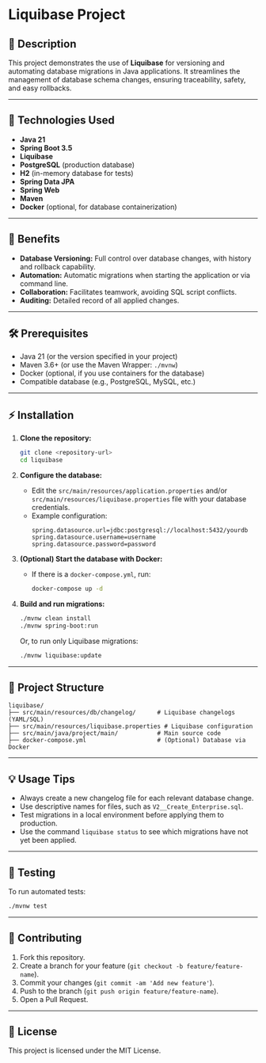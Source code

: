 # Liquibase Project

## 🚀 Description

This project demonstrates the use of **Liquibase** for versioning and automating database migrations in Java applications. It streamlines the management of database schema changes, ensuring traceability, safety, and easy rollbacks.

---

## 🧰 Technologies Used

- **Java 21**
- **Spring Boot 3.5**
- **Liquibase**
- **PostgreSQL** (production database)
- **H2** (in-memory database for tests)
- **Spring Data JPA**
- **Spring Web**
- **Maven**
- **Docker** (optional, for database containerization)

---

## 🎯 Benefits

- **Database Versioning:** Full control over database changes, with history and rollback capability.
- **Automation:** Automatic migrations when starting the application or via command line.
- **Collaboration:** Facilitates teamwork, avoiding SQL script conflicts.
- **Auditing:** Detailed record of all applied changes.

---

## 🛠️ Prerequisites

- Java 21 (or the version specified in your project)
- Maven 3.6+ (or use the Maven Wrapper: `./mvnw`)
- Docker (optional, if you use containers for the database)
- Compatible database (e.g., PostgreSQL, MySQL, etc.)

---

## ⚡ Installation

1. **Clone the repository:**
   ```bash
   git clone <repository-url>
   cd liquibase
   ```

2. **Configure the database:**
   - Edit the `src/main/resources/application.properties` and/or `src/main/resources/liquibase.properties` file with your database credentials.
   - Example configuration:
     ```properties
     spring.datasource.url=jdbc:postgresql://localhost:5432/yourdb
     spring.datasource.username=username
     spring.datasource.password=password
     ```

3. **(Optional) Start the database with Docker:**
   - If there is a `docker-compose.yml`, run:
     ```bash
     docker-compose up -d
     ```

4. **Build and run migrations:**
   ```bash
   ./mvnw clean install
   ./mvnw spring-boot:run
   ```
   Or, to run only Liquibase migrations:
   ```bash
   ./mvnw liquibase:update
   ```

---

## 📁 Project Structure

```
liquibase/
├── src/main/resources/db/changelog/      # Liquibase changelogs (YAML/SQL)
├── src/main/resources/liquibase.properties # Liquibase configuration
├── src/main/java/project/main/           # Main source code
├── docker-compose.yml                    # (Optional) Database via Docker
```

---

## 💡 Usage Tips

- Always create a new changelog file for each relevant database change.
- Use descriptive names for files, such as `V2__Create_Enterprise.sql`.
- Test migrations in a local environment before applying them to production.
- Use the command `liquibase status` to see which migrations have not yet been applied.

---

## 🧪 Testing

To run automated tests:
```bash
./mvnw test
```

---

## 🤝 Contributing

1. Fork this repository.
2. Create a branch for your feature (`git checkout -b feature/feature-name`).
3. Commit your changes (`git commit -am 'Add new feature'`).
4. Push to the branch (`git push origin feature/feature-name`).
5. Open a Pull Request.

---

## 📄 License

This project is licensed under the MIT License.